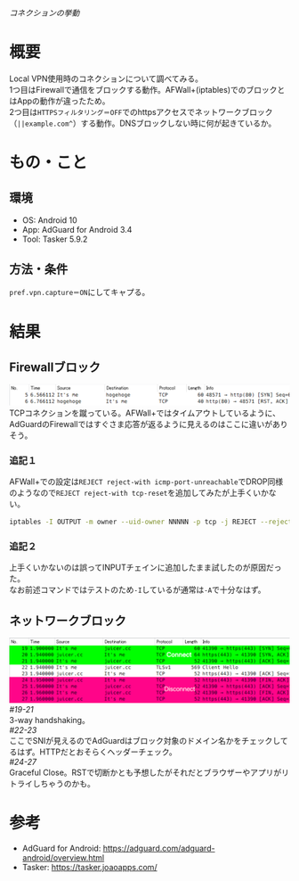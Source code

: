 ###### コネクションの挙動

# 概要
Local VPN使用時のコネクションについて調べてみる。  
1つ目はFirewallで通信をブロックする動作。AFWall+(iptables)でのブロックとはAppの動作が違ったため。  
2つ目は`HTTPSフィルタリング＝OFF`でのhttpsアクセスでネットワークブロック（`||example.com^`）する動作。DNSブロックしない時に何が起きているか。  

# もの・こと

## 環境
- OS: Android 10
- App: AdGuard for Android 3.4
- Tool: Tasker 5.9.2

## 方法・条件
`pref.vpn.capture＝ON`にしてキャプる。  

# 結果

## Firewallブロック
![FW block](./ag_vpncapture_fwblock.png)
TCPコネクションを蹴っている。AFWall+ではタイムアウトしているように、AdGuardのFirewallではすぐさま応答が返るように見えるのはここに違いがありそう。  

### 追記１
AFWall+での設定は`REJECT reject-with icmp-port-unreachable`でDROP同様のようなので`REJECT reject-with tcp-reset`を追加してみたが上手くいかない。

```sh
iptables -I OUTPUT -m owner --uid-owner NNNNN -p tcp -j REJECT --reject-with tcp-reset
```

### 追記２

上手くいかないのは誤ってINPUTチェインに追加したまま試したのが原因だった。  
なお前述コマンドではテストのため`-I`しているが通常は`-A`で十分なはず。  

## ネットワークブロック
![NW block](./ag_vpncapture_nwblock.png)
_#19-21_  
3-way handshaking。  
_#22-23_  
ここでSNIが見えるのでAdGuardはブロック対象のドメイン名かをチェックしてるはず。HTTPだとおそらくヘッダーチェック。  
_#24-27_  
Graceful Close。RSTで切断かとも予想したがそれだとブラウザーやアプリがリトライしちゃうのかも。  

# 参考
- AdGuard for Android: <https://adguard.com/adguard-android/overview.html>
- Tasker: <https://tasker.joaoapps.com/>
